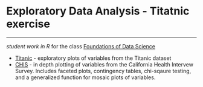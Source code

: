 # Exploratory Data Analysis - Titatnic exercise
-----------------------------------------------

_student work in R_ for the class [Foundations of Data Science](https://www.springboard.com/workshops/data-science)

- [Titanic](titanic-EDA.R) - exploratory plots of variables from the Titanic dataset
- [CHIS](CHIS.R) - in depth plotting of variables from the California Health Intervew Survey. Includes faceted plots, contingency tables, chi-sqaure testing, and a generalized function for mosaic plots of variables.